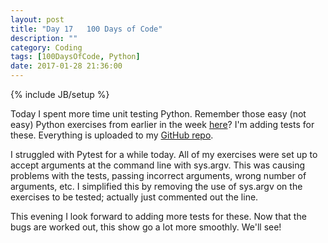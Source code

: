 ```yaml
---
layout: post
title: "Day 17   100 Days of Code"
description: ""
category: Coding
tags: [100DaysOfCode, Python]
date: 2017-01-28 21:36:00
---
```

{% include JB/setup %}

Today I spent more time unit testing Python.  Remember those easy (not easy) Python exercises from earlier in the week [here](http://www.ling.gu.se/~lager/python_exercises.html)?  I'm adding tests for these.  Everything is uploaded to my [GitHub repo](https://github.com/SFoskitt/python_extra).

I struggled with Pytest for a while today.  All of my exercises were set up to accept arguments at the command line with sys.argv.  This was causing problems with the tests, passing incorrect arguments, wrong number of arguments, etc.  I simplified this by removing the use of sys.argv on the exercises to be tested; actually just commented out the line.  

This evening I look forward to adding more tests for these.  Now that the bugs are worked out, this show go a lot more smoothly.  We'll see!